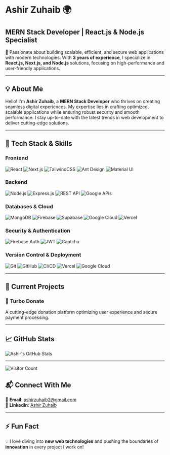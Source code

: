 # **Ashir Zuhaib** 🌍


## **MERN Stack Developer | React.js & Node.js Specialist**

🚀 Passionate about building scalable, efficient, and secure web applications with modern technologies. With **3 years of experience**, I specialize in **React.js, Next.js, and Node.js** solutions, focusing on high-performance and user-friendly applications.

---

## 💡 **About Me**
Hello! I'm **Ashir Zuhaib**, a **MERN Stack Developer** who thrives on creating seamless digital experiences. My expertise lies in crafting optimized, scalable applications while ensuring robust security and smooth performance. I stay up-to-date with the latest trends in web development to deliver cutting-edge solutions.

---

## 🔧 **Tech Stack & Skills**

### **Frontend**
![React](https://img.shields.io/badge/React-20232A?style=for-the-badge&logo=react&logoColor=61DAFB)
![Next.js](https://img.shields.io/badge/Next.js-000000?style=for-the-badge&logo=next.js&logoColor=white)
![TailwindCSS](https://img.shields.io/badge/TailwindCSS-38B2AC?style=for-the-badge&logo=tailwind-css&logoColor=white)
![Ant Design](https://img.shields.io/badge/Ant%20Design-0170FE?style=for-the-badge&logo=ant-design&logoColor=white)
![Material UI](https://img.shields.io/badge/Material%20UI-0081CB?style=for-the-badge&logo=mui&logoColor=white)

### **Backend**
![Node.js](https://img.shields.io/badge/Node.js-43853D?style=for-the-badge&logo=node.js&logoColor=white)
![Express.js](https://img.shields.io/badge/Express.js-000000?style=for-the-badge&logo=express&logoColor=white)
![REST API](https://img.shields.io/badge/REST-02569B?style=for-the-badge&logo=rest&logoColor=white)
![Google APIs](https://img.shields.io/badge/Google%20APIs-4285F4?style=for-the-badge&logo=google&logoColor=white)

### **Databases & Cloud**
![MongoDB](https://img.shields.io/badge/MongoDB-4EA94B?style=for-the-badge&logo=mongodb&logoColor=white)
![Firebase](https://img.shields.io/badge/Firebase-FFCA28?style=for-the-badge&logo=firebase&logoColor=black)
![Supabase](https://img.shields.io/badge/Supabase-3ECF8E?style=for-the-badge&logo=supabase&logoColor=white)
![Google Cloud](https://img.shields.io/badge/Google%20Cloud-4285F4?style=for-the-badge&logo=google-cloud&logoColor=white)
![Vercel](https://img.shields.io/badge/Vercel-000000?style=for-the-badge&logo=vercel&logoColor=white)

### **Security & Authentication**
![Firebase Auth](https://img.shields.io/badge/Firebase%20Auth-FFCA28?style=for-the-badge&logo=firebase&logoColor=black)
![JWT](https://img.shields.io/badge/JWT-000000?style=for-the-badge&logo=jsonwebtokens&logoColor=white)
![Captcha](https://img.shields.io/badge/Captcha-17A2B8?style=for-the-badge&logoColor=white)

### **Version Control & Deployment**
![Git](https://img.shields.io/badge/Git-F05032?style=for-the-badge&logo=git&logoColor=white)
![GitHub](https://img.shields.io/badge/GitHub-181717?style=for-the-badge&logo=github&logoColor=white)
![CI/CD](https://img.shields.io/badge/CI/CD-2088FF?style=for-the-badge&logo=github-actions&logoColor=white)
![Vercel](https://img.shields.io/badge/Vercel-000000?style=for-the-badge&logo=vercel&logoColor=white)
![Google Cloud](https://img.shields.io/badge/Google%20Cloud-4285F4?style=for-the-badge&logo=google-cloud&logoColor=white)

---

## 🚀 **Current Projects**
### 🔹 **Turbo Donate**
A cutting-edge donation platform optimizing user experience and secure payment processing.

---

## 📈 **GitHub Stats**
![Ashir's GitHub Stats](https://github-readme-stats.vercel.app/api?username=Ashir-zuhaib&show_icons=true&theme=tokyonight)

---
![Visitor Count](https://komarev.com/ghpvc/?username=AshirZuhaib&color=blue)

## 📬 **Connect With Me**
📧 **Email**: ashirzuhaib2@gmail.com  
💼 **LinkedIn**: [Ashir Zuhaib](https://www.linkedin.com/in/ashir-zuhaib/)  

---

## ⚡ **Fun Fact**
💡 I love diving into **new web technologies** and pushing the boundaries of **innovation** in every project I work on!

